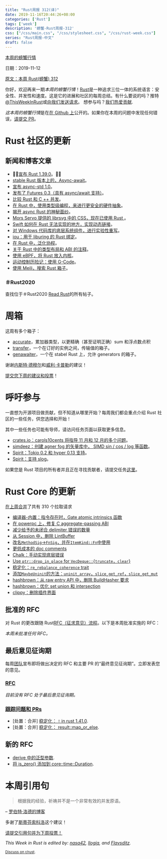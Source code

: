 ```yaml
---
title: "Rust周报 312(译)"
date: 2019-11-16T20:44:26+08:00
categories: ['Rust']
tags: ['week']
description: '螃蟹-Rust周报-312'
css: ["/css/main.css", "/css/stylesheet.css", "/css/rust-week.css"]
series: "Rust周报-中文"
draft: false
---
```


[本周的螃蟹行情](https://this-week-in-rust.org/)

日期：2019-11-12

[原文：本周 Rust(螃蟹) 312](https://this-week-in-rust.org/blog/2019/11/12/this-week-in-rust-312/)

你好，欢迎再来一期*本周的螃蟹行情*！[Rust](http://rust-lang.org)是一种追求三位一体的系统语言：安全性、并发性和速度。这是它的进展和社区的每周总结。有什么要说的吗？推特[@ThisWeekInRust](https://twitter.com/ThisWeekInRust)或[向我们发送请求](https://github.com/cmr/this-week-in-rust)。 想参与吗？[我们热爱贡献](https://github.com/rust-lang/rust/blob/master/CONTRIBUTING.md).

*这本周的螃蟹行情*是在[在 Github 上](https://github.com/cmr/this-week-in-rust)公开的。如果你在本周的问题中发现任何错误，[请提交 PR](https://github.com/cmr/this-week-in-rust/pulls)。

# Rust 社区的更新

## 新闻和博客文章

- 🎈🎉[宣布 Rust 1.39.0](https://blog.rust-lang.org/2019/11/07/Rust-1.39.0.html)。🎉🎈
- [stable Rust 版本上的，Async-await](https://blog.rust-lang.org/2019/11/07/Async-await-stable.html)。
- [宣布 async-std 1.0](https://async.rs/blog/announcing-async-std-1-0/)。
- [发布了 Futures 0.3（具有 async/await 支持）](https://github.com/rust-lang-nursery/futures-rs/releases/tag/0.3.0)。
- [比较 Rust 和 C ++ 并发](https://parallel-rust-cpp.github.io/)。
- [在 Rust 中，使用类型级编程，来进行更安全的硬件抽象](https://blog.auxon.io/2019/10/25/type-level-registers/)。
- [揭开 async Rust 的神秘面纱](https://github.com/teh-cmc/rust-async/blob/master/README.md)。
- [Mors Servo 提供的 librsvg 中的 CSS，现在已使用 Rust ](https://people.gnome.org/~federico/blog/css-in-librsvg-is-now-in-rust.html)。
- [Swift 如何在 Rust 无法实现的地方，实现动态链接](https://gankra.github.io/blah/swift-abi/)。
- [对 Windows 代码库的底层系统组件，进行实验性重写](https://msrc-blog.microsoft.com/2019/11/07/using-rust-in-windows/)。
- [iou：用于 liburing 的 Rust 绑定](https://boats.gitlab.io/blog/post/iou/)。
- [在 Rust 中，泛化协程](https://samsartor.com/coroutines-1/)。
- [关于 Rust 中的类型布局和 ABI 的注释](https://gankra.github.io/blah/rust-layouts-and-abis/)。
- [使用 eBPF，将 Rust 放入内核](https://blog.redsift.com/labs/putting-rust-in-the-kernel-with-ebpf/)。
- [运动控制历险记：使用 G-Code](http://adventures.michaelfbryan.com/posts/working-with-gcode/)。
- [使用 Meili，搜索 Rust 箱子](https://blog.meilisearch.com/search-rust-crates-meili/)。

### ＃Rust2020

查找位于＃Rust2020 [Read Rust](https://readrust.net/rust-2020/)的所有帖子。

# 周箱

这周有多个箱子：

- [accurate](https://crates.io/crates/accurate)，累加器类型，以更精确（甚至证明正确）sum 和浮点数点积
- [transfer](https://github.com/dureuill/transfer)，一个在订好的实例之间，传输值的箱子。
- [genawaiter](https://github.com/whatisaphone/genawaiter)，一个在 stabel Rust 上，允许 generators 的箱子。

谢谢[内斯特·德穆尔](https://users.rust-lang.org/t/crate-of-the-week/2704/666)和[威利·卡普勒](https://users.rust-lang.org/t/crate-of-the-week/2704/669)的建议！

[提交您下周的建议和投票][submit_crate]！

[submit_crate]: https://users.rust-lang.org/t/crate-of-the-week/2704

# 呼吁参与

一直想为开源项目做贡献，但不知道从哪里开始？每周我们都会重点介绍 Rust 社区的一些任务，供您选择和开始！

其中一些任务也可能有导师，请访问任务页面以获取更多信息。

- [crates.io：carols10cents 将指导 11 月和 12 月的多个问题](https://github.com/rust-lang/crates.io/issues?q=is%3Aissue+is%3Aopen+sort%3Aupdated-desc+label%3AE-mentor)。
- [simdeez：创建 agner fog 的矢量库中， SIMD sin / cos / log 等函数](https://github.com/jackmott/simdeez/issues/17)。
- [Spirit：Tokio 0.2 和 hyper 0.13 支持](https://github.com/vorner/spirit/issues/45)。
- [Spirit：支持 slog](https://github.com/vorner/spirit/issues/46)。

如果您是 Rust 项目的所有者并且正在寻找贡献者，请提交任务[这里][guidelines]。

[guidelines]: https://users.rust-lang.org/t/twir-call-for-participation/4821

# Rust Core 的更新

[在上周合并][merged]了共有 310 个拉取请求

[merged]: https://github.com/search?q=is%3Apr+org%3Arust-lang+is%3Amerged+merged%3A2019-11-04..2019-11-11

- [编译器-内置：指令存在时，Gate atomic intrinsics 函数](https://github.com/rust-lang/compiler-builtins/pull/324)
- [在 powerpc 上，修复 C aggregate-passing ABI ](https://github.com/rust-lang/rust/pull/66050)
- [减少给予的未闭合 delimiter 错误的数量](https://github.com/rust-lang/rust/pull/65838)
- [从 Session 中，删除 LintBuffer](https://github.com/rust-lang/rust/pull/65835)
- [改名`MethodSig`→`FnSig`，并在`ItemKind::Fn`中使用](https://github.com/rust-lang/rust/pull/66188)
- [更低成本的 doc comments](https://github.com/rust-lang/rust/pull/65750)
- [Chalk：手动实现底层错误](https://github.com/rust-lang/chalk/pull/276)
- [Use `ptr::drop_in_place` for `VecDeque::`{`truncate`，`clear`}](https://github.com/rust-lang/rust/pull/65933)
- [稳定化：`re_rebalance_coherence` trait](https://github.com/rust-lang/rust/pull/65879)
- [添加`MaybeUninit`的方法：`uninit_array`，`slice_get_ref`，`slice_get_mut`](https://github.com/rust-lang/rust/pull/65580)
- [hashbrown：从 raw entry API 中，删除 BuildHasher 要求](https://github.com/rust-lang/hashbrown/pull/123)
- [hashbrown：优化 set union 和 intersection](https://github.com/rust-lang/hashbrown/pull/130)
- [clippy：删除插件界面](https://github.com/rust-lang/rust-clippy/pull/4714)

## 批准的 RFC

对 Rust 的更改跟随 Rust[RFC（征求意见）流程](https://github.com/rust-lang/rfcs#rust-rfcs)。以下是本周批准实施的 RFC：

_本周未批准任何 RFC。_

## 最后意见征询期

每周[团队](https://www.rust-lang.org/team.html)宣布即将做出决定的 RFC 和主要 PR 的“最终意见征询期”。立即发表您的意见。

### [RFC](https://github.com/rust-lang/rfcs/labels/final-comment-period)

_目前没有 RFC 处于最后意见征询期。_

### [跟踪问题和 PRs](https://github.com/rust-lang/rust/labels/final-comment-period)

- \[处置：合并] [稳定化： `!` in rust 1.41.0](https://github.com/rust-lang/rust/pull/65355).
- \[处置：合并] [稳定化： result::map_or_else](https://github.com/rust-lang/rust/pull/66322).

## 新的 RFC

- [derive 中的泛型参数](https://github.com/rust-lang/rfcs/pull/2811).
- [将 is_zero() 添加到 core::time::Duration](https://github.com/rust-lang/rfcs/pull/2814).

# 本周引用句

> 根据我的经验，祈祷并不是一个非常有效的并发原语。

– [罗伯特·洛德的博客](https://lord.io/blog/2019/text-editing-hates-you-too/)

多谢了[斯蒂芬索科洛](https://users.rust-lang.org/t/twir-quote-of-the-week/328/727)这个建议！

[请提交引用句并为下周投票！](https://users.rust-lang.org/t/twir-quote-of-the-week/328)

_This Week in Rust is edited by: [nasa42](https://github.com/nasa42), [llogiq](https://github.com/llogiq), and [Flavsditz](https://github.com/Flavsditz)._

<small>[Discuss on r/rust](https://www.reddit.com/r/rust/comments/dvsuio/this_week_in_rust_312/).</small>
